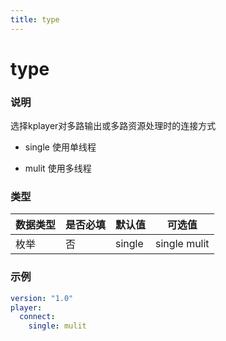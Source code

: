 ```yaml
---
title: type
---
```


type
===

### 说明
选择kplayer对多路输出或多路资源处理时的连接方式
* single
使用单线程

* mulit
使用多线程

### 类型
| 数据类型 | 是否必填 | 默认值 | 可选值 |
|---|---|---|---|
| 枚举 | 否 | single | single mulit |

### 示例
```yaml {4}
version: "1.0"
player:
  connect:
    single: mulit
```
